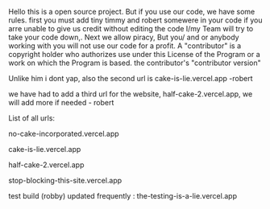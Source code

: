 Hello this is a open source project. But if you use our code, we have some rules. first you must add tiny timmy and robert somewere in your code if you arre unable to give us credit without editing the code I/my Team will try to take your code down,. Next we allow piracy, But you/ and or anybody working with you will not use our code for a profit.
A "contributor" is a copyright holder who authorizes use under this License of the Program or a work on which the Program is based. the contributor's "contributor version"

Unlike him i dont yap, also the second url is cake-is-lie.vercel.app   -robert

we have had to add a third url for the website, half-cake-2.vercel.app, we will add more if needed -  robert

List of all urls:

no-cake-incorporated.vercel.app

cake-is-lie.vercel.app

half-cake-2.vercel.app

stop-blocking-this-site.vercel.app

test build (robby)  updated frequently : the-testing-is-a-lie.vercel.app
